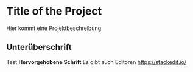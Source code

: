 # Title of the Project

Hier kommt eine Projektbeschreibung

## Unterüberschrift

Test **Hervorgehobene Schrift**
Es gibt auch Editoren https://stackedit.io/
